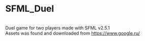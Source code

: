 # SFML_Duel
<br>Duel game for two players made with SFML v2.5.1
<br>Assets was found and downloaded from https://www.google.ru/
